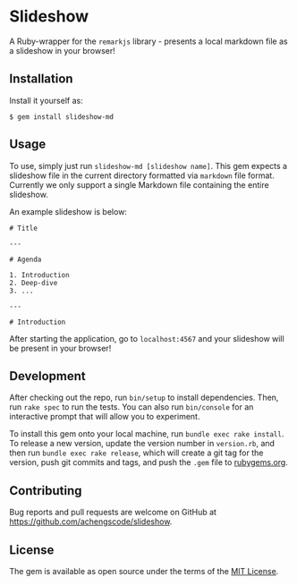 # Slideshow

A Ruby-wrapper for the `remarkjs` library - presents a local markdown file as a slideshow in your browser!

## Installation

Install it yourself as:

    $ gem install slideshow-md

## Usage

To use, simply just run `slideshow-md [slideshow name]`. This gem expects a slideshow file in the current directory formatted via `markdown` file format. 
Currently we only support a single Markdown file containing the entire slideshow.

An example slideshow is below:

```
# Title

---

# Agenda

1. Introduction
2. Deep-dive
3. ...

---

# Introduction
```

After starting the application, go to `localhost:4567` and your slideshow will be present in your browser!

## Development

After checking out the repo, run `bin/setup` to install dependencies. Then, run `rake spec` to run the tests. You can also run `bin/console` for an interactive prompt that will allow you to experiment.

To install this gem onto your local machine, run `bundle exec rake install`. To release a new version, update the version number in `version.rb`, and then run `bundle exec rake release`, which will create a git tag for the version, push git commits and tags, and push the `.gem` file to [rubygems.org](https://rubygems.org).

## Contributing

Bug reports and pull requests are welcome on GitHub at https://github.com/achengscode/slideshow.

## License

The gem is available as open source under the terms of the [MIT License](http://opensource.org/licenses/MIT).
